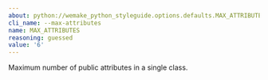 ```yaml
---
about: python://wemake_python_styleguide.options.defaults.MAX_ATTRIBUTES
cli_name: --max-attributes
name: MAX_ATTRIBUTES
reasoning: guessed
value: '6'
---
```


Maximum number of public attributes in a single class.